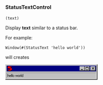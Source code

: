 ### StatusTextControl

``` suneido
(text)
```

Display **text** similar to a status bar.

For example:

``` suneido
Window(#(StatusText 'hello world'))
```

will creates

![](<../../res/status_text.gif>)
